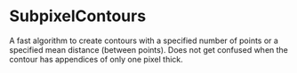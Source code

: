 # SubpixelContours
A fast algorithm to create contours with a specified number of points or a specified mean distance (between points). Does not get confused when the contour has appendices of only one pixel thick. 
